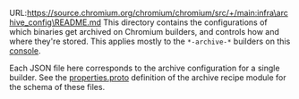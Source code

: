 URL:https://source.chromium.org/chromium/chromium/src/+/main:infra\archive_config\README.md
This directory contains the configurations of which binaries get archived on
Chromium builders, and controls how and where they're stored. This applies
mostly to the `*-archive-*` builders on this
[console](https://ci.chromium.org/p/chromium/g/chromium/console).

Each JSON file here corresponds to the archive configuration for a single
builder. See the
[properties.proto](https://source.chromium.org/chromium/chromium/tools/build/+/main:recipes/recipe_modules/archive/properties.proto;drc=cca630e6c409dcdcc18567b94fcdc782b337e0ab;l=270)
definition of the archive recipe module for the schema of these files.
